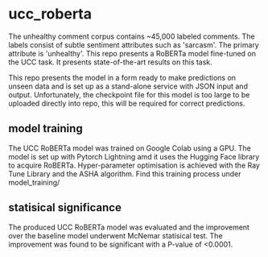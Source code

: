 # ucc_roberta

The unhealthy comment corpus contains ~45,000 labeled comments. The labels consist of subtle sentiment attributes such as 'sarcasm'. The primary attribute is 'unhealthy'. This repo presents a RoBERTa model fine-tuned on the UCC task. It presents state-of-the-art results on this task.

This repo presents the model in a form ready to make predictions on unseen data and is set up as a stand-alone service with JSON input and output. Unfortunately, the checkpoint file for this model is too large to be uploaded directly into repo, this will be required for correct predictions.


## model training

The UCC RoBERTa model was trained on Google Colab using a GPU. The model is set up with Pytorch Lightning amd it uses the Hugging Face library to acquire RoBERTa. Hyper-parameter optimisation is achieved with the Ray Tune Library and the ASHA algorithm. Find this training process under model_training/

## statisical significance

The produced UCC RoBERTa model was evaluated and the improvement over the baseline model underwent McNemar statisical test. The improvement was found to be significant with a P-value of <0.0001.




